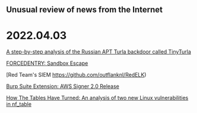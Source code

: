 ## Unusual review of news from the Internet

# 2022.04.03

[A step-by-step analysis of the Russian APT Turla backdoor called TinyTurla](https://cybergeeks.tech/a-step-by-step-analysis-of-the-russian-apt-turla-backdoor-called-tinyturla/)

[FORCEDENTRY: Sandbox Escape](https://googleprojectzero.blogspot.com/2022/03/forcedentry-sandbox-escape.html)

[Red Team's SIEM https://github.com/outflanknl/RedELK)

[Burp Suite Extension: AWS Signer 2.0 Release](https://www.netspi.com/blog/technical/web-application-penetration-testing/burp-suite-extension-aws-signer-2/)

[How The Tables Have Turned: An analysis of two new Linux vulnerabilities in nf_table](https://blog.dbouman.nl/2022/04/02/How-The-Tables-Have-Turned-CVE-2022-1015-1016/)
